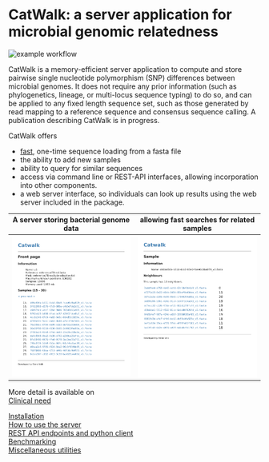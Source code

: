 # CatWalk: a server application for microbial genomic relatedness
![example workflow](https://github.com/dvolk/catwalk/actions/workflows/test_cw.yml/badge.svg)

CatWalk is a memory-efficient server application to compute and store pairwise single nucleotide polymorphism (SNP) differences between microbial genomes.  It does not require any prior information (such as phylogenetics, lineage, or multi-locus sequence typing) to do so, and can be applied to any fixed length sequence set, such as those generated by read mapping to a reference sequence and consensus sequence calling.  A publication describing CatWalk is in progress.


CatWalk offers
* [fast](doc/software_performance.md), one-time sequence loading from a fasta file
* the ability to add new samples
* ability to query for similar sequences
* access via command line or REST-API interfaces, allowing incorporation into other components.
* a web server interface, so individuals can look up results using the web server included in the package.

A server storing bacterial genome data             |  allowing fast searches for related samples
:-------------------------:|:-------------------------:
![cw_webui screenshot](doc/img/nCdxbXB.png)| ![cw_webui screenshot sample](doc/img/hWqTxek.png)

More detail is available on  
[Clinical need](doc/clinical_need.md)  

[Installation](doc/installation.md)  
[How to use the server](doc/use.md)  
[REST API endpoints and python client](doc/api.md)  
[Benchmarking](../benchmark/README.md)  
[Miscellaneous utilities](doc/utils.md)  






